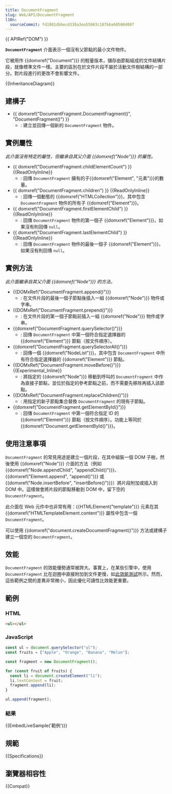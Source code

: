 ```yaml
---
title: DocumentFragment
slug: Web/API/DocumentFragment
l10n:
  sourceCommit: fd1081dbbecd338a3ea55b03c187b6a60500408f
---
```


{{ APIRef("DOM") }}

**`DocumentFragment`** 介面表示一個沒有父節點的最小文件物件。

它被用作 {{domxref("Document")}} 的輕量版本，儲存由節點組成的文件結構片段，就像標準文件一樣。主要的區別在於文件片段不屬於活動文件樹結構的一部分。對片段進行的更改不會影響文件。

{{InheritanceDiagram}}

## 建構子

- {{ domxref("DocumentFragment.DocumentFragment()", "DocumentFragment()") }}
  - : 建立並回傳一個新的 `DocumentFragment` 物件。

## 實例屬性

_此介面沒有特定的屬性，但繼承自其父介面 {{domxref("Node")}} 的屬性。_

- {{ domxref("DocumentFragment.childElementCount") }} {{ReadOnlyInline}}
  - : 回傳 `DocumentFragment` 擁有的子{{domxref("Element", "元素")}}的數量。
- {{ domxref("DocumentFragment.children") }} {{ReadOnlyInline}}
  - : 回傳一個動態的 {{domxref("HTMLCollection")}}，其中包含 `DocumentFragment` 物件的所有子 {{domxref("Element")}}。
- {{ domxref("DocumentFragment.firstElementChild") }} {{ReadOnlyInline}}
  - : 回傳 `DocumentFragment` 物件的第一個子 {{domxref("Element")}}，如果沒有則回傳 `null`。
- {{ domxref("DocumentFragment.lastElementChild") }} {{ReadOnlyInline}}
  - : 回傳 `DocumentFragment` 物件的最後一個子 {{domxref("Element")}}，如果沒有則回傳 `null`。

## 實例方法

_此介面繼承自其父介面 {{domxref("Node")}} 的方法。_

- {{DOMxRef("DocumentFragment.append()")}}
  - : 在文件片段的最後一個子節點後插入一組 {{domxref("Node")}} 物件或字串。
- {{DOMxRef("DocumentFragment.prepend()")}}
  - : 在文件片段的第一個子節點前插入一組 {{domxref("Node")}} 物件或字串。
- {{domxref("DocumentFragment.querySelector()")}}
  - : 回傳 `DocumentFragment` 中第一個符合指定選擇器的 {{domxref("Element")}} 節點（按文件順序）。
- {{domxref("DocumentFragment.querySelectorAll()")}}
  - : 回傳一個 {{domxref("NodeList")}}，其中包含 `DocumentFragment` 中所有符合指定選擇器的 {{domxref("Element")}} 節點。
- {{DOMxRef("DocumentFragment.moveBefore()")}} {{Experimental_Inline}}
  - : 將指定的 {{domxref("Node")}} 移動到呼叫的 `DocumentFragment` 中作為直接子節點，並位於指定的參考節點之前，而不需要先移除再插入該節點。
- {{DOMxRef("DocumentFragment.replaceChildren()")}}
  - : 用指定的新子節點集合替換 `DocumentFragment` 的現有子節點。
- {{domxref("DocumentFragment.getElementById()")}}
  - : 回傳 `DocumentFragment` 中第一個符合指定 ID 的 {{domxref("Element")}} 節點（按文件順序）。功能上等同於 {{domxref("Document.getElementById()")}}。

## 使用注意事項

`DocumentFragment` 的常見用途是建立一個片段，在其中組裝一個 DOM 子樹，然後使用 {{domxref("Node")}} 介面的方法（例如 {{domxref("Node.appendChild", "appendChild()")}}、{{domxref("Element.append", "append()")}} 或 {{domxref("Node.insertBefore", "insertBefore()")}}）將片段附加或插入到 DOM 中。這樣做會將片段的節點移動到 DOM 中，留下空的 `DocumentFragment`。

此介面在 Web 元件中也非常有用：{{HTMLElement("template")}} 元素在其 {{domxref("HTMLTemplateElement.content")}} 屬性中包含一個 `DocumentFragment`。

可以使用 {{domxref("document.createDocumentFragment()")}} 方法或建構子建立一個空的 `DocumentFragment`。

## 效能

`DocumentFragment` 的效能優勢通常被誇大。事實上，在某些引擎中，使用 `DocumentFragment` 比在迴圈中直接附加到文件更慢，如[此效能測試](https://jsbench.me/02l63eic9j/1)所示。然而，這些範例之間的差異非常微小，因此優化可讀性比效能更重要。

## 範例

### HTML

```html
<ul></ul>
```

### JavaScript

```js
const ul = document.querySelector("ul");
const fruits = ["Apple", "Orange", "Banana", "Melon"];

const fragment = new DocumentFragment();

for (const fruit of fruits) {
  const li = document.createElement("li");
  li.textContent = fruit;
  fragment.append(li);
}

ul.append(fragment);
```

### 結果

{{EmbedLiveSample('範例')}}

## 規範

{{Specifications}}

## 瀏覽器相容性

{{Compat}}
